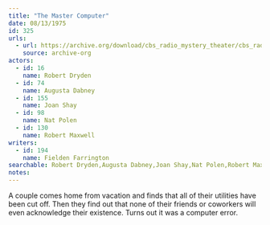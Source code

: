 ```yaml
---
title: "The Master Computer"
date: 08/13/1975
id: 325
urls: 
  - url: https://archive.org/download/cbs_radio_mystery_theater/cbs_radio_mystery_theater-0301-0350.zip/cbs_radio_mystery_theater-0301-0350%2Fcbsrmt_0325_the_master_computer.mp3
    source: archive-org
actors:  
  - id: 16
    name: Robert Dryden  
  - id: 74
    name: Augusta Dabney  
  - id: 155
    name: Joan Shay  
  - id: 98
    name: Nat Polen  
  - id: 130
    name: Robert Maxwell
writers:  
  - id: 194
    name: Fielden Farrington
searchable: Robert Dryden,Augusta Dabney,Joan Shay,Nat Polen,Robert Maxwell Fielden Farrington
notes:  
---
```

A couple comes home from vacation and finds that all of their utilities have been cut off. Then they find out that none of their friends or coworkers will even acknowledge their existence. Turns out it was a computer error.
